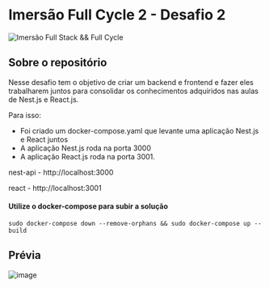 # Imersão Full Cycle 2 - Desafio 2

![Imersão Full Stack && Full Cycle](https://events-fullcycle.s3.amazonaws.com/events-fullcycle/static/site/img/grupo_4417.png)

## Sobre o repositório

Nesse desafio tem o objetivo de criar um backend e frontend e fazer eles trabalharem juntos para consolidar os conhecimentos adquiridos nas aulas de Nest.js e React.js.



Para isso:

- Foi criado um docker-compose.yaml que levante uma aplicação Nest.js e React juntos
- A aplicação Nest.js roda na porta 3000
- A aplicação React.js  roda na porta 3001.


nest-api - http://localhost:3000

react - http://localhost:3001

#### Utilize o docker-compose para subir a solução

`sudo docker-compose down --remove-orphans && sudo docker-compose up --build`

## Prévia

![image]()